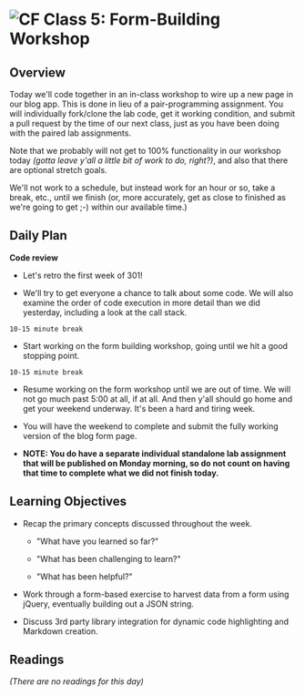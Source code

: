 ![CF](https://i.imgur.com/7v5ASc8.png)  Class 5: Form-Building Workshop
=======
## Overview
<!-- Provide a general overview of the daily concepts and processes that will be covered in lectures and labs -->

Today we'll code together in an in-class workshop to wire up a new page in our blog app. This is done in lieu of a pair-programming assignment. You will individually fork/clone the lab code, get it working condition, and submit a pull request by the time of our next class, just as you have been doing with the paired lab assignments.

Note that we probably will not get to 100% functionality in our workshop today *(gotta leave y'all a little bit of work to do, right?)*, and also that there are optional stretch goals.

We'll not work to a schedule, but instead work for an hour or so, take a break, etc., until we finish (or, more accurately, get as close to finished as we're going to get ;-) within our available time.)

## Daily Plan

**Code review**

- Let's retro the first week of 301!

- We'll try to get everyone a chance to talk about some code. We will also examine the order of code execution in more detail than we did yesterday, including a look at the call stack.

```10-15 minute break```

- Start working on the form building workshop, going until we hit a good stopping point.

```10-15 minute break```

- Resume working on the form workshop until we are out of time. We will not go much past 5:00 at all, if at all. And then y'all should go home and get your weekend underway. It's been a hard and tiring week.

- You will have the weekend to complete and submit the fully working version of the blog form page.

- **NOTE: You do have a separate individual standalone lab assignment that will be published on Monday morning, so do not count on having that time to complete what we did not finish today.**


## Learning Objectives
<!--
ABCD:
  Audience: Program participants
  Behavior: Expected learning/behavior changes/results
  Condition:
    Circumstances that lead to change/result
    When change/result are expected to occur
  Degree: How much change occurs (%) for how many participants (#)
-->

* Recap the primary concepts discussed throughout the week.

    * "What have you learned so far?"

    * "What has been challenging to learn?"

    * "What has been helpful?"

* Work through a form-based exercise to harvest data from a form using jQuery, eventually building out a JSON string.

* Discuss 3rd party library integration for dynamic code highlighting and Markdown creation.

## Readings
<!-- List of readings required for this content; readings being completed by the start of this lecture -->

*(There are no readings for this day)*
